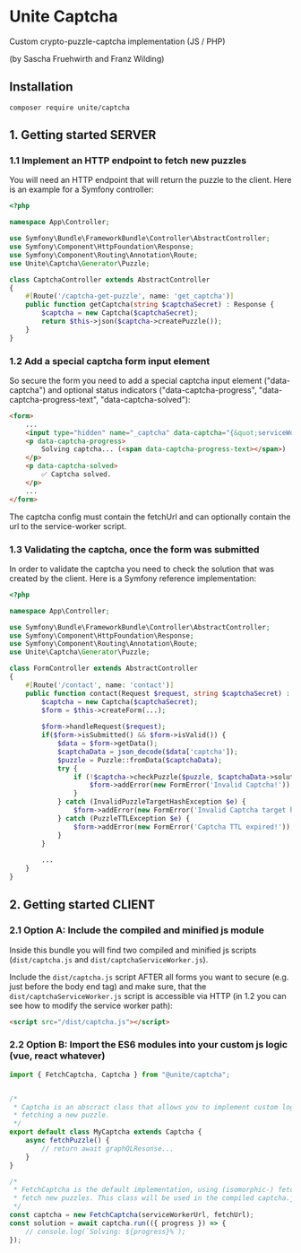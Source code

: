 # Unite Captcha

Custom crypto-puzzle-captcha implementation (JS / PHP)

(by Sascha Fruehwirth and Franz Wilding)

## Installation
```shell
composer require unite/captcha 
```

## 1. Getting started SERVER

### 1.1 Implement an HTTP endpoint to fetch new puzzles
You will need an HTTP endpoint that will return the puzzle to the client. Here is an example for a Symfony controller:
```php
<?php

namespace App\Controller;

use Symfony\Bundle\FrameworkBundle\Controller\AbstractController;
use Symfony\Component\HttpFoundation\Response;
use Symfony\Component\Routing\Annotation\Route;
use Unite\Captcha\Generator\Puzzle;

class CaptchaController extends AbstractController
{
    #[Route('/captcha-get-puzzle', name: 'get_captcha')]
    public function getCaptcha(string $captchaSecret) : Response {
        $captcha = new Captcha($captchaSecret);
        return $this->json($captcha->createPuzzle());
    }
}
```

### 1.2 Add a special captcha form input element
So secure the form you need to add a special captcha input element ("data-captcha") and optional status indicators 
("data-captcha-progress", "data-captcha-progress-text", "data-captcha-solved"): 
```html
<form>
    ...
    <input type="hidden" name="_captcha" data-captcha="{&quot;serviceWorkerUrl&quot;:&quot;\/dist\/captchaServiceWorker.js&quot;,&quot;fetchUrl&quot;:&quot;\/captcha-get-puzzle&quot;}" />
    <p data-captcha-progress>
        Solving captcha... (<span data-captcha-progress-text></span>)
    </p>
    <p data-captcha-solved>
        ✅ Captcha solved.
    </p>
    ...
</form>
```
The captcha config must contain the fetchUrl and can optionally contain the url to the service-worker script.

### 1.3 Validating the captcha, once the form was submitted
In order to validate the captcha you need to check the solution that was created by the client. Here is a Symfony 
reference implementation:
```php
<?php

namespace App\Controller;

use Symfony\Bundle\FrameworkBundle\Controller\AbstractController;
use Symfony\Component\HttpFoundation\Response;
use Symfony\Component\Routing\Annotation\Route;
use Unite\Captcha\Generator\Puzzle;

class FormController extends AbstractController
{
    #[Route('/contact', name: 'contact')]
    public function contact(Request $request, string $captchaSecret) : Response {
        $captcha = new Captcha($captchaSecret);
        $form = $this->createForm(...);
        
        $form->handleRequest($request);
        if($form->isSubmitted() && $form->isValid()) {
            $data = $form->getData();
            $captchaData = json_decode($data['captcha']);
            $puzzle = Puzzle::fromData($captchaData);
            try {
                if (!$captcha->checkPuzzle($puzzle, $captchaData->solution)) {
                    $form->addError(new FormError('Invalid Captcha!'));
                }
            } catch (InvalidPuzzleTargetHashException $e) {
                $form->addError(new FormError('Invalid Captcha target hash!'));
            } catch (PuzzleTTLException $e) {
                $form->addError(new FormError('Captcha TTL expired!'));
            }
        }
        
        ...
    }
}
```

## 2. Getting started CLIENT

### 2.1 Option A: Include the compiled and minified js module
Inside this bundle you will find two compiled and minified js scripts (`dist/captcha.js` and `dist/captchaServiceWorker.js`). 

Include the `dist/captcha.js` script AFTER all forms you want to secure (e.g. just before the body end tag) and make 
sure, that the `dist/captchaServiceWorker.js` script is accessible via HTTP (in 1.2 you can see how to modify the 
service worker path):
````html
<script src="/dist/captcha.js"></script>
````

### 2.2 Option B: Import the ES6 modules into your custom js logic (vue, react whatever) 
````js
import { FetchCaptcha, Captcha } from "@unite/captcha";


/* 
 * Captcha is an abscract class that allows you to implement custom logic for 
 * fetching a new puzzle.
 */
export default class MyCaptcha extends Captcha {
    async fetchPuzzle() {
        // return await graphQLResonse...
    }
}

/*
 * FetchCaptcha is the default implementation, using (isomorphic-) fetch to 
 * fetch new puzzles. This class will be used in the compiled captcha.js script.
 */
const captcha = new FetchCaptcha(serviceWorkerUrl, fetchUrl);
const solution = await captcha.run(({ progress }) => {
    // console.log(`Solving: ${progress}%`);
});

````
